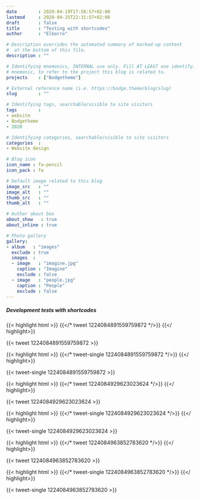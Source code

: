 ```yaml
---
date        : 2020-04-19T17:58:57+02:00
lastmod     : 2020-04-25T22:31:57+02:00
draft       : false
title       : "Testing with shortcodes"
author      : "Elborro"

# Description overrides the automated summary of marked-up content
#  at the bottom of this file.
description : ""

# Identifying mnemonics, INTERNAL use only. Fill AT LEAST one identifying
# mnemonic, to refer to the project this blog is related to.
projects    : ["Bodgetheme"]

# External reference name (i.e. https://bodge.theme/blog/slug)
slug        : ""

# Identifying tags, searchable/visible to site visitors
tags        :
- website
- Bodgetheme
- 2020

# Identifying categories, searchable/visible to site visitors
categories  :
- Website design

# Blog icon
icon_name : fa-pencil
icon_pack : fa

# Default image related to this blog
image_src   : ""
image_alt   : ""
thumb_src   : ""
thumb_alt   : ""

# Author about box
about_show   : true
about_inline : true

# Photo gallery
gallery:
- album   : "images"
  exclude : true
  images  :
  - image   : "imagine.jpg"
    caption : "Imagine"
    exclude : false
  - image   : "people.jpg"
    caption : "People"
    exclude : false
---
```


##### Development tests with shortcodes

<!--more-->

{{< highlight html >}}
{{</* tweet 1224084891559759872 */>}}
{{</ highlight>}}

{{< tweet 1224084891559759872 >}}

{{< highlight html >}}
{{</* tweet-single 1224084891559759872 */>}}
{{</ highlight>}}

{{< tweet-single 1224084891559759872 >}}




{{< highlight html >}}
{{</* tweet 1224084929623023624 */>}}
{{</ highlight>}}

{{< tweet 1224084929623023624 >}}

{{< highlight html >}}
{{</* tweet-single 1224084929623023624 */>}}
{{</ highlight>}}

{{< tweet-single 1224084929623023624 >}}




{{< highlight html >}}
{{</* tweet 1224084963852783620 */>}}
{{</ highlight>}}

{{< tweet 1224084963852783620 >}}

{{< highlight html >}}
{{</* tweet-single 1224084963852783620 */>}}
{{</ highlight>}}

{{< tweet-single 1224084963852783620 >}}
